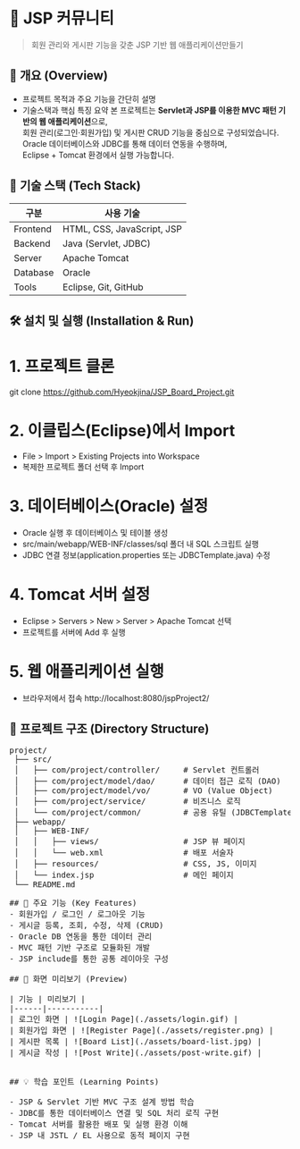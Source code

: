 # 🚀 JSP 커뮤니티
> 회원 관리와 게시판 기능을 갖춘 JSP 기반 웹 애플리케이션만들기

## 📘 개요 (Overview)
- 프로젝트 목적과 주요 기능을 간단히 설명
- 기술스택과 핵심 특징 요약
	본 프로젝트는 **Servlet과 JSP를 이용한 MVC 패턴 기반의 웹 애플리케이션**으로,  
	회원 관리(로그인·회원가입) 및 게시판 CRUD 기능을 중심으로 구성되었습니다.  
	Oracle 데이터베이스와 JDBC를 통해 데이터 연동을 수행하며,  
	Eclipse + Tomcat 환경에서 실행 가능합니다.

## 🧱 기술 스택 (Tech Stack)
| 구분 | 사용 기술 |
|------|------------|
| Frontend | HTML, CSS, JavaScript, JSP |
| Backend | Java (Servlet, JDBC)|
| Server| Apache Tomcat |
| Database | Oracle |
| Tools | Eclipse, Git, GitHub |

## 🛠️ 설치 및 실행 (Installation & Run)
# 1. 프로젝트 클론
git clone https://github.com/Hyeokjina/JSP_Board_Project.git

# 2. 이클립스(Eclipse)에서 Import
- File > Import > Existing Projects into Workspace
- 복제한 프로젝트 폴더 선택 후 Import

# 3. 데이터베이스(Oracle) 설정
- Oracle 실행 후 데이터베이스 및 테이블 생성
- src/main/webapp/WEB-INF/classes/sql 폴더 내 SQL 스크립트 실행
- JDBC 연결 정보(application.properties 또는 JDBCTemplate.java) 수정

# 4. Tomcat 서버 설정
- Eclipse > Servers > New > Server > Apache Tomcat 선택
- 프로젝트를 서버에 Add 후 실행

# 5. 웹 애플리케이션 실행
- 브라우저에서 접속
http://localhost:8080/jspProject2/

## 📂 프로젝트 구조 (Directory Structure)
<pre>
project/
 ├── src/
 │   ├── com/project/controller/     # Servlet 컨트롤러
 │   ├── com/project/model/dao/      # 데이터 접근 로직 (DAO)
 │   ├── com/project/model/vo/       # VO (Value Object)
 │   ├── com/project/service/        # 비즈니스 로직
 │   └── com/project/common/         # 공용 유틸 (JDBCTemplate 등)
 ├── webapp/
 │   ├── WEB-INF/
 │   │   ├── views/                  # JSP 뷰 페이지
 │   │   └── web.xml                 # 배포 서술자
 │   ├── resources/                  # CSS, JS, 이미지
 │   └── index.jsp                   # 메인 페이지
 └── README.md
<pre>
## 🌟 주요 기능 (Key Features)
- 회원가입 / 로그인 / 로그아웃 기능
- 게시글 등록, 조회, 수정, 삭제 (CRUD)
- Oracle DB 연동을 통한 데이터 관리
- MVC 패턴 기반 구조로 모듈화된 개발
- JSP include를 통한 공통 레이아웃 구성

## 📸 화면 미리보기 (Preview)

| 기능 | 미리보기 |
|------|-----------|
| 로그인 화면 | ![Login Page](./assets/login.gif) |
| 회원가입 화면 | ![Register Page](./assets/register.png) |
| 게시판 목록 | ![Board List](./assets/board-list.jpg) |
| 게시글 작성 | ![Post Write](./assets/post-write.gif) |


## 💡 학습 포인트 (Learning Points)

- JSP & Servlet 기반 MVC 구조 설계 방법 학습
- JDBC를 통한 데이터베이스 연결 및 SQL 처리 로직 구현
- Tomcat 서버를 활용한 배포 및 실행 환경 이해
- JSP 내 JSTL / EL 사용으로 동적 페이지 구현
